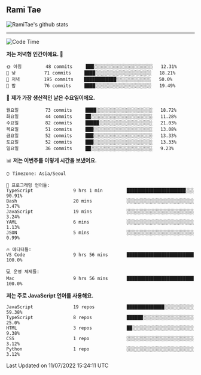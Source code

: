 ## Rami Tae

![RamiTae's github stats](https://github-readme-stats.vercel.app/api?username=RamiTae&show_icons=true&theme=tokyonight)

---
<!--START_SECTION:waka-->
![Code Time](http://img.shields.io/badge/Code%20Time-0%20secs-blue)

**저는 저녁형 인간이에요. 🦉** 

```text
🌞 아침         48 commits     ███░░░░░░░░░░░░░░░░░░░░░░   12.31% 
🌆 낮　         71 commits     ████░░░░░░░░░░░░░░░░░░░░░   18.21% 
🌃 저녁         195 commits    ████████████░░░░░░░░░░░░░   50.0% 
🌙 밤　         76 commits     ████░░░░░░░░░░░░░░░░░░░░░   19.49%

```
📅 **제가 가장 생산적인 날은 수요일이에요.** 

```text
월요일          73 commits     ████░░░░░░░░░░░░░░░░░░░░░   18.72% 
화요일          44 commits     ██░░░░░░░░░░░░░░░░░░░░░░░   11.28% 
수요일          82 commits     █████░░░░░░░░░░░░░░░░░░░░   21.03% 
목요일          51 commits     ███░░░░░░░░░░░░░░░░░░░░░░   13.08% 
금요일          52 commits     ███░░░░░░░░░░░░░░░░░░░░░░   13.33% 
토요일          52 commits     ███░░░░░░░░░░░░░░░░░░░░░░   13.33% 
일요일          36 commits     ██░░░░░░░░░░░░░░░░░░░░░░░   9.23%

```


📊 **저는 이번주를 이렇게 시간을 보냈어요.** 

```text
⌚︎ Timezone: Asia/Seoul

💬 프로그래밍 언어들: 
TypeScript               9 hrs 1 min         ██████████████████████░░░   90.91% 
Bash                     20 mins             ░░░░░░░░░░░░░░░░░░░░░░░░░   3.47% 
JavaScript               19 mins             ░░░░░░░░░░░░░░░░░░░░░░░░░   3.24% 
YAML                     6 mins              ░░░░░░░░░░░░░░░░░░░░░░░░░   1.13% 
JSON                     5 mins              ░░░░░░░░░░░░░░░░░░░░░░░░░   0.99%

🔥 에디터들: 
VS Code                  9 hrs 56 mins       █████████████████████████   100.0%

💻 운영 체제들: 
Mac                      9 hrs 56 mins       █████████████████████████   100.0%

```

**저는 주로 JavaScript 언어를 사용해요.** 

```text
JavaScript               19 repos            ██████████████░░░░░░░░░░░   59.38% 
TypeScript               8 repos             ██████░░░░░░░░░░░░░░░░░░░   25.0% 
HTML                     3 repos             ██░░░░░░░░░░░░░░░░░░░░░░░   9.38% 
CSS                      1 repo              ░░░░░░░░░░░░░░░░░░░░░░░░░   3.12% 
Python                   1 repo              ░░░░░░░░░░░░░░░░░░░░░░░░░   3.12%

```



 Last Updated on 11/07/2022 15:24:11 UTC
<!--END_SECTION:waka-->
